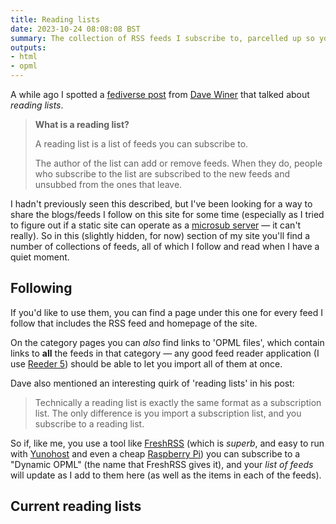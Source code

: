 ```yaml
---
title: Reading lists
date: 2023-10-24 08:08:08 BST
summary: The collection of RSS feeds I subscribe to, parcelled up so you can subscribe easily too.
outputs:
- html
- opml
---
```


A while ago I spotted a [fediverse post](https://social.masto.land/@dave/111273568591273761) from [Dave Winer](http://scripting.com/?tab=about) that talked about _reading lists_.

> **What is a reading list?**
>
> A reading list is a list of feeds you can subscribe to.
>
> The author of the list can add or remove feeds. When they do, people who subscribe to the list are subscribed to the new feeds and unsubbed from the ones that leave.

I hadn't previously seen this described, but I've been looking for a way to share the blogs/feeds I follow on this site for some time (especially as I tried to figure out if a static site can operate as a [microsub server](https://indieweb.org/Microsub#IndieWeb_Examples) — it can't really). So in this (slightly hidden, for now) section of my site you'll find a number of collections of feeds, all of which I follow and read when I have a quiet moment.

## Following

If you'd like to use them, you can find a page under this one for every feed I follow that includes the RSS feed and homepage of the site.

On the category pages you can _also_ find links to 'OPML files', which contain links to **all** the feeds in that category — any good feed reader application (I use [Reeder 5](https://www.reederapp.com/)) should be able to let you import all of them at once.

Dave also mentioned an interesting quirk of 'reading lists' in his post:

> Technically a reading list is exactly the same format as a subscription list. The only difference is you import a subscription list, and you subscribe to a reading list.

So if, like me, you use a tool like [FreshRSS](https://www.freshrss.org/) (which is _superb_, and easy to run with [Yunohost](https://yunohost.org/) and even a cheap [Raspberry Pi](https://www.raspberrypi.com/)) you can subscribe to a "Dynamic OPML" (the name that FreshRSS gives it), and your _list of feeds_ will update as I add to them here (as well as the items in each of the feeds).

## Current reading lists
